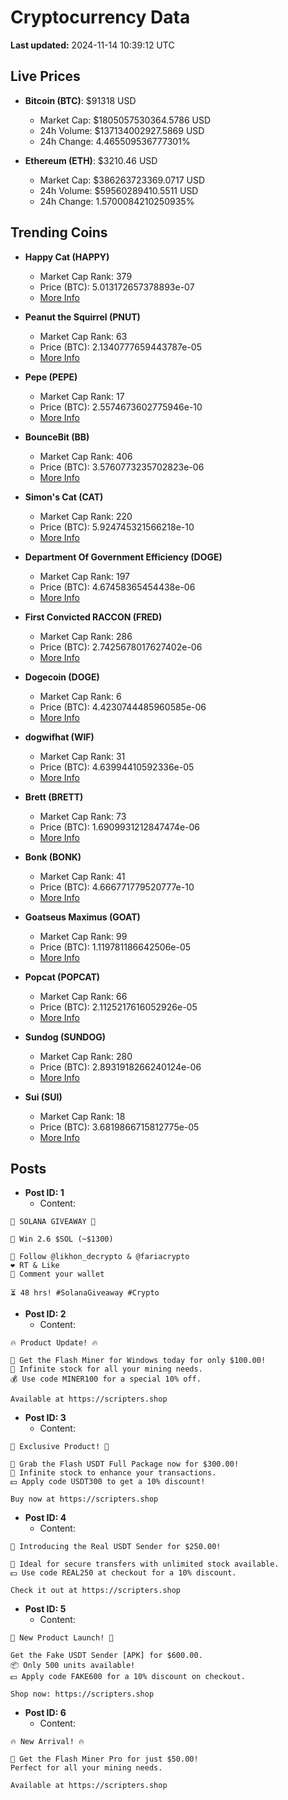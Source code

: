 # Cryptocurrency Data

**Last updated:** 2024-11-14 10:39:12 UTC

## Live Prices
- **Bitcoin (BTC)**: $91318 USD
  - Market Cap: $1805057530364.5786 USD
  - 24h Volume: $137134002927.5869 USD
  - 24h Change: 4.465509536777301%

- **Ethereum (ETH)**: $3210.46 USD
  - Market Cap: $386263723369.0717 USD
  - 24h Volume: $59560289410.5511 USD
  - 24h Change: 1.5700084210250935%

## Trending Coins
- **Happy Cat (HAPPY)**
  - Market Cap Rank: 379
  - Price (BTC): 5.013172657378893e-07
  - [More Info](https://www.coingecko.com/en/coins/happycat)

- **Peanut the Squirrel (PNUT)**
  - Market Cap Rank: 63
  - Price (BTC): 2.1340777659443787e-05
  - [More Info](https://www.coingecko.com/en/coins/peanut-the-squirrel)

- **Pepe (PEPE)**
  - Market Cap Rank: 17
  - Price (BTC): 2.5574673602775946e-10
  - [More Info](https://www.coingecko.com/en/coins/pepe)

- **BounceBit (BB)**
  - Market Cap Rank: 406
  - Price (BTC): 3.5760773235702823e-06
  - [More Info](https://www.coingecko.com/en/coins/bouncebit)

- **Simon's Cat (CAT)**
  - Market Cap Rank: 220
  - Price (BTC): 5.924745321566218e-10
  - [More Info](https://www.coingecko.com/en/coins/simons-cat)

- **Department Of Government Efficiency (DOGE)**
  - Market Cap Rank: 197
  - Price (BTC): 4.67458365454438e-06
  - [More Info](https://www.coingecko.com/en/coins/department-of-government-efficiency)

- **First Convicted RACCON (FRED)**
  - Market Cap Rank: 286
  - Price (BTC): 2.7425678017627402e-06
  - [More Info](https://www.coingecko.com/en/coins/first-convicted-raccon)

- **Dogecoin (DOGE)**
  - Market Cap Rank: 6
  - Price (BTC): 4.4230744485960585e-06
  - [More Info](https://www.coingecko.com/en/coins/dogecoin)

- **dogwifhat (WIF)**
  - Market Cap Rank: 31
  - Price (BTC): 4.63994410592336e-05
  - [More Info](https://www.coingecko.com/en/coins/dogwifhat)

- **Brett (BRETT)**
  - Market Cap Rank: 73
  - Price (BTC): 1.6909931212847474e-06
  - [More Info](https://www.coingecko.com/en/coins/brett-2)

- **Bonk (BONK)**
  - Market Cap Rank: 41
  - Price (BTC): 4.666771779520777e-10
  - [More Info](https://www.coingecko.com/en/coins/bonk)

- **Goatseus Maximus (GOAT)**
  - Market Cap Rank: 99
  - Price (BTC): 1.119781186642506e-05
  - [More Info](https://www.coingecko.com/en/coins/goatseus-maximus)

- **Popcat (POPCAT)**
  - Market Cap Rank: 66
  - Price (BTC): 2.1125217616052926e-05
  - [More Info](https://www.coingecko.com/en/coins/popcat)

- **Sundog (SUNDOG)**
  - Market Cap Rank: 280
  - Price (BTC): 2.8931918266240124e-06
  - [More Info](https://www.coingecko.com/en/coins/sundog)

- **Sui (SUI)**
  - Market Cap Rank: 18
  - Price (BTC): 3.6819866715812775e-05
  - [More Info](https://www.coingecko.com/en/coins/sui)

## Posts
- **Post ID: 1**
  - Content:
```
🚀 SOLANA GIVEAWAY 🚀

🎁 Win 2.6 $SOL (~$1300)

🤝 Follow @likhon_decrypto & @fariacrypto
❤️ RT & Like
💬 Comment your wallet

⏳ 48 hrs! #SolanaGiveaway #Crypto
```

- **Post ID: 2**
  - Content:
```
🔥 Product Update! 🔥

🚀 Get the Flash Miner for Windows today for only $100.00!
🔋 Infinite stock for all your mining needs.
💰 Use code MINER100 for a special 10% off.

Available at https://scripters.shop
```

- **Post ID: 3**
  - Content:
```
🎁 Exclusive Product! 🎁

💸 Grab the Flash USDT Full Package now for $300.00!
🎉 Infinite stock to enhance your transactions.
💵 Apply code USDT300 to get a 10% discount!

Buy now at https://scripters.shop
```

- **Post ID: 4**
  - Content:
```
💎 Introducing the Real USDT Sender for $250.00!

💼 Ideal for secure transfers with unlimited stock available.
💵 Use code REAL250 at checkout for a 10% discount.

Check it out at https://scripters.shop
```

- **Post ID: 5**
  - Content:
```
🚀 New Product Launch! 🚀

Get the Fake USDT Sender [APK] for $600.00.
📦 Only 500 units available!
💵 Apply code FAKE600 for a 10% discount on checkout.

Shop now: https://scripters.shop
```

- **Post ID: 6**
  - Content:
```
🔥 New Arrival! 🔥

💸 Get the Flash Miner Pro for just $50.00!
Perfect for all your mining needs.

Available at https://scripters.shop
```

